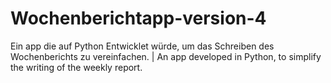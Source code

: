 # Wochenberichtapp-version-4
Ein app die auf Python Entwicklet würde, um das Schreiben des Wochenberichts zu vereinfachen. | An app developed in Python, to simplify the writing of the weekly report.
